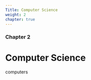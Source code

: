 ```yaml
---
Title: Computer Science
weight: 2
chapter: true
---
```


### Chapter 2

# Computer Science

computers
